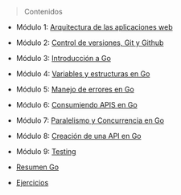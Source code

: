 > Contenidos

* Módulo 1: [Arquitectura de las aplicaciones web](https://goo.gl/fgw2QZ)
* Módulo 2: [Control de versiones, Git y Github](https://goo.gl/DeXHqZ)
* Módulo 3: [Introducción a Go](https://goo.gl/wG4kjh)
* Módulo 4: [Variables y estructuras en Go](https://goo.gl/QPW13x)
* Módulo 5: [Manejo de errores en Go](https://goo.gl/u15Xm1)
* Módulo 6: [Consumiendo APIS en Go](https://docs.google.com/presentation/d/1qAy1IKX3BJ0C1xMT91-lEuJwyzw-ewnfWi42agk3prs/edit?usp=sharing)
* Módulo 7: [Paralelismo y Concurrencia en Go](https://docs.google.com/presentation/d/19DHg7Hk8_Fzw32UuziTjv2OTCKFyBqPWCJBNYVdIXIw/edit?usp=sharing)
* Módulo 8: [Creación de una API en Go](https://docs.google.com/presentation/d/1PEzRftXHvwKKZJUJx51cprImbTIZTo4ZeVkVf5bC4_o/edit?usp=sharing)
* Módulo 9: [Testing](https://docs.google.com/presentation/d/152FAp4Ec_VR8-S2VzGZt5pz57dfkrZqdr3E7RQVaGFg/edit?usp=sharing)

* [Resumen Go](https://docs.google.com/presentation/d/16FU0bdBJ8ysdMjRbu0JFpijx38FdrnFG3OrRuYV2gDw/edit?usp=sharing)

* [Ejercicios](https://docs.google.com/document/d/1EAFxe4Ey8QK9hFzJ8LcDpXICLwlEtNp9-lZS0Z7ngrc/edit?usp=sharing)
